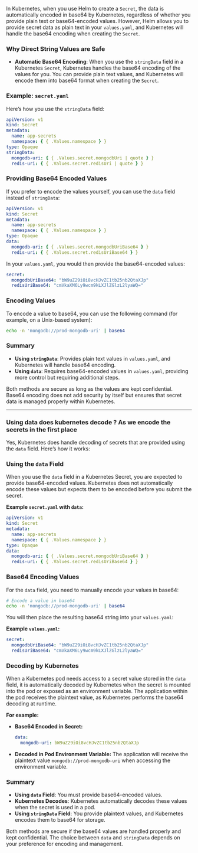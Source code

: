 In Kubernetes, when you use Helm to create a `Secret`, the data is automatically encoded in base64 by Kubernetes, regardless of whether you provide plain text or base64-encoded values. However, Helm allows you to provide secret data as plain text in your `values.yaml`, and Kubernetes will handle the base64 encoding when creating the `Secret`.

### **Why Direct String Values are Safe**

- **Automatic Base64 Encoding**: When you use the `stringData` field in a Kubernetes `Secret`, Kubernetes handles the base64 encoding of the values for you. You can provide plain text values, and Kubernetes will encode them into base64 format when creating the `Secret`.

### **Example: `secret.yaml`**

Here’s how you use the `stringData` field:

```yaml
apiVersion: v1
kind: Secret
metadata:
  name: app-secrets
  namespace: { { .Values.namespace } }
type: Opaque
stringData:
  mongodb-uri: { { .Values.secret.mongodbUri | quote } }
  redis-uri: { { .Values.secret.redisUri | quote } }
```

### **Providing Base64 Encoded Values**

If you prefer to encode the values yourself, you can use the `data` field instead of `stringData`:

```yaml
apiVersion: v1
kind: Secret
metadata:
  name: app-secrets
  namespace: { { .Values.namespace } }
type: Opaque
data:
  mongodb-uri: { { .Values.secret.mongodbUriBase64 } }
  redis-uri: { { .Values.secret.redisUriBase64 } }
```

In your `values.yaml`, you would then provide the base64-encoded values:

```yaml
secret:
  mongodbUriBase64: "bW9uZ29iOi8vcHJvZC1tb25nb2QtaXJp"
  redisUriBase64: "cmVkaXM6Ly9wcm9kLXJlZGlzL2lyaWQ="
```

### **Encoding Values**

To encode a value to base64, you can use the following command (for example, on a Unix-based system):

```bash
echo -n 'mongodb://prod-mongodb-uri' | base64
```

### **Summary**

- **Using `stringData`**: Provides plain text values in `values.yaml`, and Kubernetes will handle base64 encoding.
- **Using `data`**: Requires base64-encoded values in `values.yaml`, providing more control but requiring additional steps.

Both methods are secure as long as the values are kept confidential. Base64 encoding does not add security by itself but ensures that secret data is managed properly within Kubernetes.

---

### Using data does kubernetes decode ? As we encode the secrets in the first place

Yes, Kubernetes does handle decoding of secrets that are provided using the `data` field. Here’s how it works:

### **Using the `data` Field**

When you use the `data` field in a Kubernetes Secret, you are expected to provide base64-encoded values. Kubernetes does not automatically encode these values but expects them to be encoded before you submit the secret.

**Example `secret.yaml` with `data`:**

```yaml
apiVersion: v1
kind: Secret
metadata:
  name: app-secrets
  namespace: { { .Values.namespace } }
type: Opaque
data:
  mongodb-uri: { { .Values.secret.mongodbUriBase64 } }
  redis-uri: { { .Values.secret.redisUriBase64 } }
```

### **Base64 Encoding Values**

For the `data` field, you need to manually encode your values in base64:

```bash
# Encode a value in base64
echo -n 'mongodb://prod-mongodb-uri' | base64
```

You will then place the resulting base64 string into your `values.yaml`:

**Example `values.yaml`:**

```yaml
secret:
  mongodbUriBase64: "bW9uZ29iOi8vcHJvZC1tb25nb2QtaXJp"
  redisUriBase64: "cmVkaXM6Ly9wcm9kLXJlZGlzL2lyaWQ="
```

### **Decoding by Kubernetes**

When a Kubernetes pod needs access to a secret value stored in the `data` field, it is automatically decoded by Kubernetes when the secret is mounted into the pod or exposed as an environment variable. The application within the pod receives the plaintext value, as Kubernetes performs the base64 decoding at runtime.

**For example:**

- **Base64 Encoded in Secret:**

  ```yaml
  data:
    mongodb-uri: bW9uZ29iOi8vcHJvZC1tb25nb2QtaXJp
  ```

- **Decoded in Pod Environment Variable:**
  The application will receive the plaintext value `mongodb://prod-mongodb-uri` when accessing the environment variable.

### **Summary**

- **Using `data` Field**: You must provide base64-encoded values.
- **Kubernetes Decodes**: Kubernetes automatically decodes these values when the secret is used in a pod.
- **Using `stringData` Field**: You provide plaintext values, and Kubernetes encodes them to base64 for storage.

Both methods are secure if the base64 values are handled properly and kept confidential. The choice between `data` and `stringData` depends on your preference for encoding and management.

